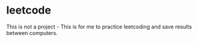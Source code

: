 # leetcode
This is not a project - This is for me to practice leetcoding and save results between computers.
